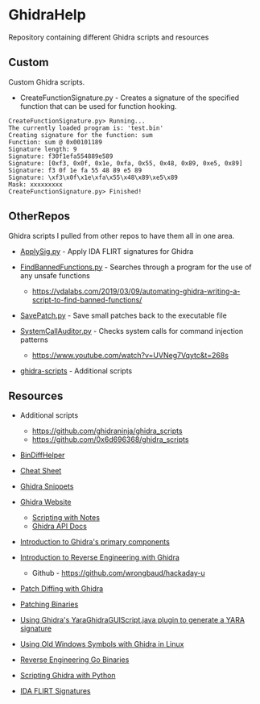 # GhidraHelp
Repository containing different Ghidra scripts and resources

## Custom
Custom Ghidra scripts.

* CreateFunctionSignature.py - Creates a signature of the specified function that can be used for function hooking.

```
CreateFunctionSignature.py> Running...
The currently loaded program is: 'test.bin'
Creating signature for the function: sum
Function: sum @ 0x00101189
Signature length: 9
Signature: f30f1efa554889e589
Signature: [0xf3, 0x0f, 0x1e, 0xfa, 0x55, 0x48, 0x89, 0xe5, 0x89]
Signature: f3 0f 1e fa 55 48 89 e5 89 
Signature: \xf3\x0f\x1e\xfa\x55\x48\x89\xe5\x89
Mask: xxxxxxxxx
CreateFunctionSignature.py> Finished!
```


## OtherRepos
Ghidra scripts I pulled from other repos to have them all in one area.

* [ApplySig.py](https://github.com/NWMonster/ApplySig/blob/master/ApplySig.py) - Apply IDA FLIRT signatures for Ghidra

* [FindBannedFunctions.py](https://github.com/VDA-Labs/GHIDRA-Scripts/blob/master/FindBannedFunctions.py) - Searches through a program for the use of any unsafe functions
    * https://vdalabs.com/2019/03/09/automating-ghidra-writing-a-script-to-find-banned-functions/

* [SavePatch.py](https://github.com/schlafwandler/ghidra_SavePatch) - Save small patches back to the executable file

* [SystemCallAuditor.py](https://gist.github.com/cetfor/807c50add3cce7fbc36fa90252d7fba7) - Checks system calls for command injection patterns
    * https://www.youtube.com/watch?v=UVNeg7Vqytc&t=268s

* [ghidra-scripts](https://github.com/0x6d696368/ghidra_scripts) - Additional scripts


## Resources

* Additional scripts
    * https://github.com/ghidraninja/ghidra_scripts
    * https://github.com/0x6d696368/ghidra_scripts

* [BinDiffHelper](https://github.com/ubfx/BinDiffHelper)

* [Cheat Sheet](https://ghidra-sre.org/CheatSheet.html)

* [Ghidra Snippets](https://github.com/HackOvert/GhidraSnippets)

* [Ghidra Website](https://ghidra.re)
    * [Scripting with Notes](https://ghidra.re/courses/GhidraClass/Intermediate/Scripting_withNotes.html#Scripting.html)
    * [Ghidra API Docs](https://ghidra.re/ghidra_docs/api/index.html)

* [Introduction to Ghidra's primary components](https://byte.how/posts/what-are-you-telling-me-ghidra/)

* [Introduction to Reverse Engineering with Ghidra](https://hackaday.io/course/172292-introduction-to-reverse-engineering-with-ghidra)

    * Github - https://github.com/wrongbaud/hackaday-u
* [Patch Diffing with Ghidra](https://blog.threatrack.de/2019/10/02/ghidra-patch-diff/)

* [Patching Binaries](https://materials.rangeforce.com/tutorial/2020/04/12/Patching-Binaries/)

* [Using Ghidra's YaraGhidraGUIScript.java plugin to generate a YARA signature](https://www.youtube.com/watch?v=tBvxVkJrkh0)

* [Using Old Windows Symbols with Ghidra in Linux](https://dannyquist.github.io/windows-symbols-ghidra/)

* [Reverse Engineering Go Binaries](https://cujo.com/reverse-engineering-go-binaries-with-ghidra/)

* [Scripting Ghidra with Python](https://deadc0de.re/articles/ghidra-scripting-python.html)

* [IDA FLIRT Signatures](https://github.com/push0ebp/sig-database)
